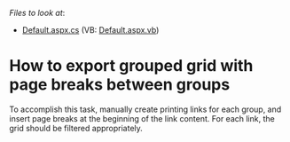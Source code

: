 <!-- default file list -->
*Files to look at*:

* [Default.aspx.cs](./CS/WebApplication211/Default.aspx.cs) (VB: [Default.aspx.vb](./VB/WebApplication211/Default.aspx.vb))
<!-- default file list end -->
# How to export grouped grid with page breaks between groups


<p>To accomplish this task, manually create printing links for each group, and insert page breaks at the beginning of the link content. For each link, the grid should be filtered appropriately.</p>

<br/>


